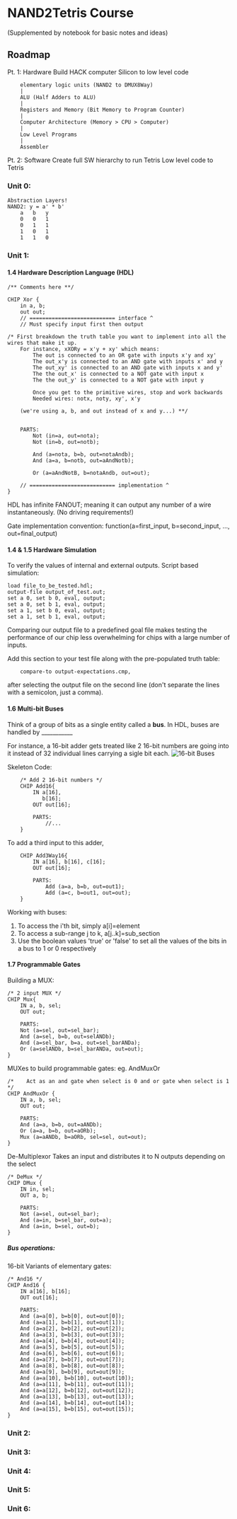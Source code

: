 # NAND2Tetris Course
(Supplemented by notebook for basic notes and ideas)

## Roadmap
Pt. 1: Hardware
    Build HACK computer
        Silicon to low level code

        elementary logic units (NAND2 to DMUX8Way)
        |
        ALU (Half Adders to ALU)
        |
        Registers and Memory (Bit Memory to Program Counter)
        |
        Computer Architecture (Memory > CPU > Computer)
        |
        Low Level Programs
        |
        Assembler
Pt. 2: Software
    Create full SW hierarchy to run Tetris
        Low level code to Tetris
### Unit 0: 
    Abstraction Layers!
    NAND2: y = a' * b'
        a   b   y
        0   0   1 
        0   1   1 
        1   0   1 
        1   1   0 


### Unit 1: 
#### 1.4 Hardware Description Language (HDL)
    /** Comments here **/

    CHIP Xor {
        in a, b;
        out out;
        // =========================== interface ^
        // Must specify input first then output

    /* First breakdown the truth table you want to implement into all the wires that make it up.
        For instance, xXORy = x'y + xy' which means:
            The out is connected to an OR gate with inputs x'y and xy'
            The out_x'y is connected to an AND gate with inputs x' and y
            The out_xy' is connected to an AND gate with inputs x and y'
            The the out_x' is connected to a NOT gate with input x
            The the out_y' is connected to a NOT gate with input y

            Once you get to the primitive wires, stop and work backwards
            Needed wires: notx, noty, xy', x'y

        (we're using a, b, and out instead of x and y...) **/


        PARTS:
            Not (in=a, out=nota);
            Not (in=b, out=notb);

            And (a=nota, b=b, out=notaAndb);
            And (a=a, b=notb, out=aAndNotb);

            Or (a=aAndNotB, b=notaAndb, out=out);

        // =========================== implementation ^
    }


HDL has infinite FANOUT; meaning it can output any number of a wire instantaneously. (No driving requirements!)

Gate implementation convention:
    function(a=first_input, b=second_input, ..., out=final_output)


#### 1.4 & 1.5 Hardware Simulation
To verify the values of internal and external outputs.
Script based simulation:

    load file_to_be_tested.hdl;
    output-file output_of_test.out;
    set a 0, set b 0, eval, output;
    set a 0, set b 1, eval, output;
    set a 1, set b 0, eval, output;
    set a 1, set b 1, eval, output;

Comparing our output file to a predefined goal file makes testing the performance of our chip less overwhelming for chips with a large number of inputs.

Add this section to your test file along with the pre-populated truth table:

        compare-to output-expectations.cmp,

after selecting the output file on the second line (don't separate the lines with a semicolon, just a comma).

#### 1.6 Multi-bit Buses
Think of a group of bits as a single entity called a **bus**.
In HDL, buses are handled by ___________

For instance, a 16-bit adder gets treated like 2 16-bit numbers are going into it instead of 32 individual lines carrying a sigle bit each.
<img title= "Two 16-bit buses going into a full adder" alt="16-bit Buses" src="figures/16-bit bus adder.png">

Skeleton Code:

        /* Add 2 16-bit numbers */
        CHIP Add16{
            IN a[16],
               b[16];
            OUT out[16];
        
            PARTS:
                //...
        }

To add a third input to this adder,

        CHIP Add3Way16{
            IN a[16], b[16], c[16];
            OUT out[16];

            PARTS:
                Add (a=a, b=b, out=out1);
                Add (a=c, b=out1, out=out);
        }

Working with buses:

1. To access the i'th bit, simply a[i]=element
2. To access a sub-range j to k, a[j..k]=sub_section
3. Use the boolean values 'true' or 'false' to set all the values of the bits in a bus to 1 or 0 respectively


#### 1.7 Programmable Gates
Building a MUX:

    /* 2 input MUX */
    CHIP Mux{
        IN a, b, sel;
        OUT out;

        PARTS:
        Not (a=sel, out=sel_bar);
        And (a=sel, b=b, out=selANDb);
        And (a=sel_bar, b=a, out=sel_barANDa);
        Or (a=selANDb, b=sel_barANDa, out=out);
    }


MUXes to build programmable gates:
eg. AndMuxOr

    /*    Act as an and gate when select is 0 and or gate when select is 1 */
    CHIP AndMuxOr {
        IN a, b, sel;
        OUT out;

        PARTS:
        And (a=a, b=b, out=aANDb);
        Or (a=a, b=b, out=aORb);
        Mux (a=aANDb, b=aORb, sel=sel, out=out);
    }

De-Multiplexor
Takes an input and distributes it to N outputs depending on the select

    /* DeMux */
    CHIP DMux {
        IN in, sel;
        OUT a, b;

        PARTS:
        Not (a=sel, out=sel_bar);
        And (a=in, b=sel_bar, out=a);
        And (a=in, b=sel, out=b);
    }


##### Bus operations:
16-bit Variants of elementary gates:

    /* And16 */
    CHIP And16 {
        IN a[16], b[16];
        OUT out[16];

        PARTS:
        And (a=a[0], b=b[0], out=out[0]); 
        And (a=a[1], b=b[1], out=out[1]); 
        And (a=a[2], b=b[2], out=out[2]); 
        And (a=a[3], b=b[3], out=out[3]); 
        And (a=a[4], b=b[4], out=out[4]); 
        And (a=a[5], b=b[5], out=out[5]); 
        And (a=a[6], b=b[6], out=out[6]); 
        And (a=a[7], b=b[7], out=out[7]); 
        And (a=a[8], b=b[8], out=out[8]); 
        And (a=a[9], b=b[9], out=out[9]); 
        And (a=a[10], b=b[10], out=out[10]);
        And (a=a[11], b=b[11], out=out[11]);
        And (a=a[12], b=b[12], out=out[12]);
        And (a=a[13], b=b[13], out=out[13]);
        And (a=a[14], b=b[14], out=out[14]);
        And (a=a[15], b=b[15], out=out[15]);
    }

### Unit 2: 
### Unit 3: 
### Unit 4: 
### Unit 5: 
### Unit 6: 
